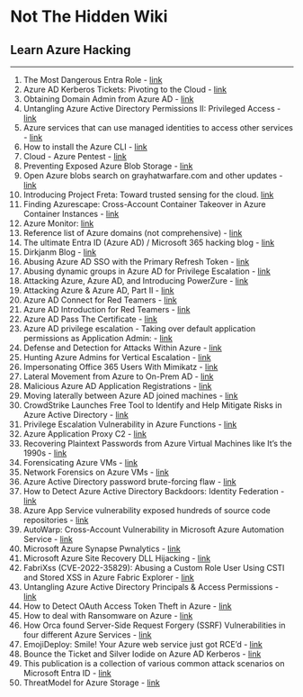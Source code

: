 # Not The Hidden Wiki

## Learn Azure Hacking
-----

1. The Most Dangerous Entra Role - [link](https://posts.specterops.io/the-most-dangerous-entra-role-youve-probably-never-heard-of-e00ea08b8661)
2. Azure AD Kerberos Tickets: Pivoting to the Cloud - [link](https://www.trustedsec.com/blog/azure-ad-kerberos-tickets-pivoting-to-the-cloud)
3. Obtaining Domain Admin from Azure AD - [link](https://dirkjanm.io/obtaining-domain-admin-from-azure-ad-via-cloud-kerberos-trust/)
4. Untangling Azure Active Directory Permissions II: Privileged Access - [link](https://csandker.io/2022/11/10/Untangling-Azure-II-Privileged-Access.html)
5. Azure services that can use managed identities to access other services - [link](https://learn.microsoft.com/en-us/entra/identity/managed-identities-azure-resources/managed-identities-status)
6. How to install the Azure CLI - [link](https://learn.microsoft.com/en-us/cli/azure/install-azure-cli)
7. Cloud - Azure Pentest - [link](https://github.com/swisskyrepo/PayloadsAllTheThings/blob/master/Methodology%20and%20Resources/Cloud%20-%20Azure%20Pentest.md)
8. Preventing Exposed Azure Blob Storage - [link](https://isc.sans.edu/forums/diary/Preventing+Exposed+Azure+Blob+Storage/26786/)
9. Open Azure blobs search on grayhatwarfare.com and other updates - [link](https://grayhatwarfare.medium.com/open-azure-blobs-search-on-grayhatwarfare-com-and-other-updates-89f709b10412)
10. Introducing Project Freta: Toward trusted sensing for the cloud. [link](https://docs.microsoft.com/en-us/security/research/project-freta/)
11. Finding Azurescape: Cross-Account Container Takeover in Azure Container Instances - [link](https://unit42.paloaltonetworks.com/azure-container-instances/)
12. Azure Monitor: [link](https://securecloud.blog/2022/04/27/azure-monitor-malicious-kql-query/)
13. Reference list of Azure domains (not comprehensive) - [link](https://learn.microsoft.com/en-us/azure/security/fundamentals/azure-domains)
14. The ultimate Entra ID (Azure AD) / Microsoft 365 hacking blog - [link](https://aadinternals.com/)
15. Dirkjanm Blog - [link](https://dirkjanm.io/)
16. Abusing Azure AD SSO with the Primary Refresh Token - [link](https://dirkjanm.io/abusing-azure-ad-sso-with-the-primary-refresh-token/)
17. Abusing dynamic groups in Azure AD for Privilege Escalation - [link](https://www.mnemonic.no/blog/abusing-dynamic-groups-in-azure/)
18. Attacking Azure, Azure AD, and Introducing PowerZure - [link](https://hausec.com/2020/01/31/attacking-azure-azure-ad-and-introducing-powerzure/)
19. Attacking Azure & Azure AD, Part II - [link](https://posts.specterops.io/attacking-azure-azure-ad-part-ii-5f336f36697d)
20. Azure AD Connect for Red Teamers - [link](https://blog.xpnsec.com/azuread-connect-for-redteam/)
21. Azure AD Introduction for Red Teamers - [link](https://www.synacktiv.com/posts/pentest/azure-ad-introduction-for-red-teamers.html)
22. Azure AD Pass The Certificate - [link](https://medium.com/@mor2464/azure-ad-pass-the-certificate-d0c5de624597)
23. Azure AD privilege escalation - Taking over default application permissions as Application Admin: - [link](https://dirkjanm.io/azure-ad-privilege-escalation-application-admin/)
24. Defense and Detection for Attacks Within Azure - [link](https://posts.specterops.io/detecting-attacks-within-azure-bdc40f8c0766)
25. Hunting Azure Admins for Vertical Escalation - [link](https://www.lares.com/blog/hunting-azure-admins-for-vertical-escalation/)
26. Impersonating Office 365 Users With Mimikatz - [link](https://www.dsinternals.com/en/impersonating-office-365-users-mimikatz/)
27. Lateral Movement from Azure to On-Prem AD - [link](https://posts.specterops.io/death-from-above-lateral-movement-from-azure-to-on-prem-ad-d18cb3959d4d)
28. Malicious Azure AD Application Registrations - [link](https://www.lares.com/blog/malicious-azure-ad-application-registrations/)
29. Moving laterally between Azure AD joined machines - [link](https://medium.com/@talthemaor/moving-laterally-between-azure-ad-joined-machines-ed1f8871da56)
30. CrowdStrike Launches Free Tool to Identify and Help Mitigate Risks in Azure Active Directory - [link](https://www.crowdstrike.com/blog/crowdstrike-launches-free-tool-to-identify-and-help-mitigate-risks-in-azure-active-directory/)
31. Privilege Escalation Vulnerability in Azure Functions - [link](https://www.intezer.com/blog/cloud-security/royal-flush-privilege-escalation-vulnerability-in-azure-functions/)
32. Azure Application Proxy C2 - [link](https://www.trustedsec.com/blog/azure-application-proxy-c2/)
33. Recovering Plaintext Passwords from Azure Virtual Machines like It’s the 1990s - [link](https://www.guardicore.com/labs/recovering-plaintext-passwords-azure/)
34. Forensicating Azure VMs - [link](https://isc.sans.edu/forums/diary/Forensicating+Azure+VMs/27136/)
35. Network Forensics on Azure VMs - [link](https://isc.sans.edu/forums/diary/Network+Forensics+on+Azure+VMs+Part+1/27536/)
36. Azure Active Directory password brute-forcing flaw - [link](https://arstechnica.com/information-technology/2021/09/new-azure-active-directory-password-brute-forcing-flaw-has-no-fix/)
37. How to Detect Azure Active Directory Backdoors: Identity Federation - [link](https://www.inversecos.com/2021/11/how-to-detect-azure-active-directory.html)
38. Azure App Service vulnerability exposed hundreds of source code repositories - [link](https://blog.wiz.io/azure-app-service-source-code-leak/)
39. AutoWarp: Cross-Account Vulnerability in Microsoft Azure Automation Service - [link](https://orca.security/resources/blog/autowarp-microsoft-azure-automation-service-vulnerability/)
40. Microsoft Azure Synapse Pwnalytics - [link](https://medium.com/tenable-techblog/microsoft-azure-synapse-pwnalytics-87c99c036291)
41. Microsoft Azure Site Recovery DLL Hijacking - [link](https://medium.com/tenable-techblog/microsoft-azure-site-recovery-dll-hijacking-cd8cc34ef80c)
42. FabriXss (CVE-2022-35829): Abusing a Custom Role User Using CSTI and Stored XSS in Azure Fabric Explorer - [link](https://orca.security/resources/blog/fabrixss-vulnerability-azure-fabric-explorer/)
43. Untangling Azure Active Directory Principals & Access Permissions - [link](https://csandker.io/2022/10/19/Untangling-Azure-Permissions.html)
44. How to Detect OAuth Access Token Theft in Azure - [link](https://www.inversecos.com/2022/08/how-to-detect-oauth-access-token-theft.html)
45. How to deal with Ransomware on Azure - [link](https://sysdig.com/blog/ransomware-azure-mitigations/)
46. How Orca found Server-Side Request Forgery (SSRF) Vulnerabilities in four different Azure Services - [link](https://orca.security/resources/blog/ssrf-vulnerabilities-in-four-azure-services/)
47. EmojiDeploy: Smile! Your Azure web service just got RCE’d - [link](https://ermetic.com/blog/azure/emojideploy-smile-your-azure-web-service-just-got-rced)
48. Bounce the Ticket and Silver Iodide on Azure AD Kerberos - [link](https://www.silverfort.com/resources/white-paper/bounce-the-ticket-and-silver-iodide-on-azure-ad-kerberos/)
49. This publication is a collection of various common attack scenarios on Microsoft Entra ID - [link](https://github.com/Cloud-Architekt/AzureAD-Attack-Defense)
50. ThreatModel for Azure Storage - [link](https://trustoncloud.com/azure-storage-threatmodel/)
